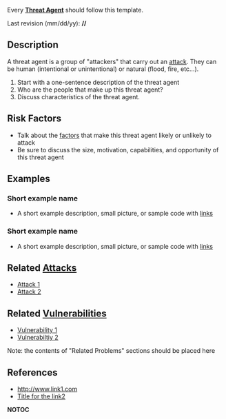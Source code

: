 Every **[Threat Agent](Threat_Agent "wikilink")** should follow this
template.

Last revision (mm/dd/yy): **//**

## Description

A threat agent is a group of "attackers" that carry out an
[attack](attack "wikilink"). They can be human (intentional or
unintentional) or natural (flood, fire, etc...).

1.  Start with a one-sentence description of the threat agent
2.  Who are the people that make up this threat agent?
3.  Discuss characteristics of the threat agent.

## Risk Factors

  - Talk about the [factors](OWASP_Risk_Rating_Methodology "wikilink")
    that make this threat agent likely or unlikely to attack
  - Be sure to discuss the size, motivation, capabilities, and
    opportunity of this threat agent

## Examples

### Short example name

  -
    A short example description, small picture, or sample code with
    [links](http://www.site.com)

### Short example name

  -
    A short example description, small picture, or sample code with
    [links](http://www.site.com)

## Related [Attacks](Attacks "wikilink")

  - [Attack 1](Attack_1 "wikilink")
  - [Attack 2](Attack_2 "wikilink")

## Related [Vulnerabilities](Vulnerabilities "wikilink")

  - [Vulnerability 1](Vulnerability_1 "wikilink")
  - [Vulnerabiltiy 2](Vulnerabiltiy_2 "wikilink")

Note: the contents of "Related Problems" sections should be placed here

## References

  - <http://www.link1.com>
  - [Title for the link2](http://www.link2.com)

__NOTOC__